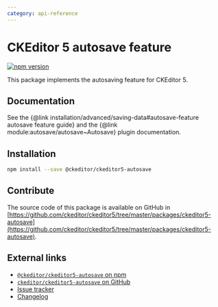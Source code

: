 ```yaml
---
category: api-reference
---
```


# CKEditor 5 autosave feature

[![npm version](https://badge.fury.io/js/%40ckeditor%2Fckeditor5-autosave.svg)](https://www.npmjs.com/package/@ckeditor/ckeditor5-autosave)

This package implements the autosaving feature for CKEditor 5.

## Documentation

See the {@link installation/advanced/saving-data#autosave-feature autosave feature guide} and the {@link module:autosave/autosave~Autosave} plugin documentation.

## Installation

```bash
npm install --save @ckeditor/ckeditor5-autosave
```

## Contribute

The source code of this package is available on GitHub in [https://github.com/ckeditor/ckeditor5/tree/master/packages/ckeditor5-autosave](https://github.com/ckeditor/ckeditor5/tree/master/packages/ckeditor5-autosave).

## External links

* [`@ckeditor/ckeditor5-autosave` on npm](https://www.npmjs.com/package/@ckeditor/ckeditor5-autosave)
* [`ckeditor/ckeditor5-autosave` on GitHub](https://github.com/ckeditor/ckeditor5/tree/master/packages/ckeditor5-autosave)
* [Issue tracker](https://github.com/ckeditor/ckeditor5/issues)
* [Changelog](https://github.com/ckeditor/ckeditor5/blob/master/CHANGELOG.md)

